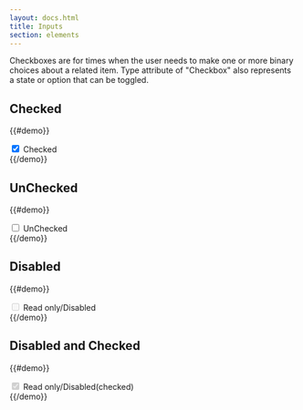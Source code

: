 ```yaml
---
layout: docs.html
title: Inputs
section: elements
---
```


Checkboxes are for times when the user needs to make one or more binary choices about a related item. Type attribute of "Checkbox" also represents a state or option that can be toggled.
### <h2> Checked </h2>

{{#demo}}
  <div class="pe-checkbox pe-checkbox--checked">
    <input type="checkbox" name="Checked" id="chk1" value="" checked>
    <label for="chk1">Checked</label>
  </div>
{{/demo}}

### <h2> UnChecked </h2>

{{#demo}}
  <div class="pe-checkbox pe-checkbox--unchecked">
    <input type="checkbox" name="UnChecked" id="chk2" value="">
    <label for="chk2">UnChecked</label>
  </div>
{{/demo}}

### <h2> Disabled </h2>

{{#demo}}
  <div class="pe-checkbox pe-checkbox--disabled">
    <input type="checkbox" name="Read only/Disabled" id="chk3" value="" disabled>
    <label for="chk3">Read only/Disabled</label>
  </div>
{{/demo}}


### <h2> Disabled and Checked </h2>

{{#demo}}
 <div class="pe-checkbox pe-checkbox--disabled-checked">
    <input type="checkbox" name="Read only/Disabled (checked)" id="chk4" value="" disabled checked>
    <label for="chk4">Read only/Disabled(checked)</label>
 </div>
{{/demo}}
